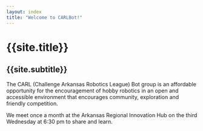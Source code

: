 ```yaml
---
layout: index
title: "Welcome to CARLBot!"
---
```


# {{site.title}}

## {{site.subtitle}}

The CARL (Challenge Arkansas Robotics League) Bot group is an affordable opportunity for the encouragement of hobby robotics in an open and accessible environment that encourages community, exploration and friendly competition.

We meet once a month at the Arkansas Regional Innovation Hub on the third Wednesday at 6:30 pm to share and learn. 